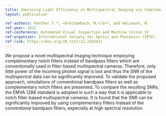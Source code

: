 ```yaml
---
title: Improving Light Efficiency in Multispectral Imaging via Complementary Notch Filters
layout: publication

ref-authors: Panther,T.*, <b>Schambach, M.</b>*, and Heizmann, M.
ref-year: 2021
ref-conference: Automated Visual Inspection and Machine Vision IV
ref-organizer: International Society for Optics and Photonics (SPIE)
ref-link: https://doi.org/10.1117/12.2592411
---
```


We propose a novel multispectral imaging technique employing complementary notch filters instead of bandpass filters which are conventionally used in filter-based multispectral cameras. 
Therefore, only little power of the incoming photon signal is lost and thus the SNR of the multispectral data can be significantly improved. 
To validate the proposed approach, simulations of conventional bandpass filters as well as complementary notch filters are presented. 
To compare the resulting SNRs, the EMVA 1288 standard is adopted in such a way that it is applicable to notch filter-based multispectral cameras. 
It is found that the SNR can be significantly improved by using complementary filters instead of the conventional bandpass filters, especially at high spectral resolution.